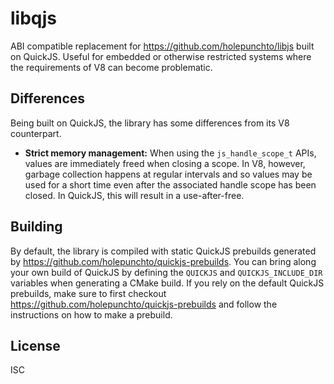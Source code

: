 # libqjs

ABI compatible replacement for https://github.com/holepunchto/libjs built on QuickJS. Useful for embedded or otherwise restricted systems where the requirements of V8 can become problematic.

## Differences

Being built on QuickJS, the library has some differences from its V8 counterpart.

- **Strict memory management:** When using the `js_handle_scope_t` APIs, values are immediately freed when closing a scope. In V8, however, garbage collection happens at regular intervals and so values may be used for a short time even after the associated handle scope has been closed. In QuickJS, this will result in a use-after-free.

## Building

By default, the library is compiled with static QuickJS prebuilds generated by <https://github.com/holepunchto/quickjs-prebuilds>. You can bring along your own build of QuickJS by defining the `QUICKJS` and `QUICKJS_INCLUDE_DIR` variables when generating a CMake build. If you rely on the default QuickJS prebuilds, make sure to first checkout <https://github.com/holepunchto/quickjs-prebuilds> and follow the instructions on how to make a prebuild.

## License

ISC
